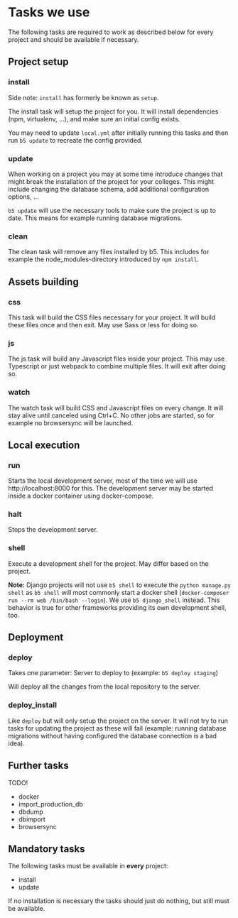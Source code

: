 # Tasks we use

The following tasks are required to work as described below for every project and should be available if
necessary.


## Project setup

### install

Side note: `install` has formerly be known as `setup`.

The install task will setup the project for you. It will install dependencies (npm, virtualenv, …), and
make sure an initial config exists.

You may need to update `local.yml` after initially running this tasks and then run `b5 update` to recreate
the config provided.

### update

When working on a project you may at some time introduce changes that might break the installation
of the project for your colleges. This might include changing the database schema, add additional
configuration options, …

`b5 update` will use the necessary tools to make sure the project is up to date. This means for
example running database migrations. 

### clean

The clean task will remove any files installed by b5. This includes for example the node_modules-directory
introduced by `npm install`.

## Assets building

### css

This task will build the CSS files necessary for your project. It will build these files once and then
exit. May use Sass or less for doing so.

### js

The js task will build any Javascript files inside your project. This may use Typescript or just webpack to
combine multiple files. It will exit after doing so.

### watch

The watch task will build CSS and Javascript files on every change. It will stay alive until canceled
using Ctrl+C. No other jobs are started, so for example no browsersync will be launched.

## Local execution

### run

Starts the local development server, most of the time we will use http://localhost:8000 for this. The
development server may be started inside a docker container using docker-compose.

### halt

Stops the development server.

### shell

Execute a development shell for the project. May differ based on the project.

**Note:** Django projects will not use `b5 shell` to execute the `python manage.py shell` as `b5 shell` will
most commonly start a docker shell (`docker-composer run --rm web /bin/bash --login`). We use `b5 django_shell`
instead. This behavior is true for other frameworks providing its own development shell, too.   

## Deployment

### deploy

Takes one parameter: Server to deploy to (example: `b5 deploy staging`)

Will deploy all the changes from the local repository to the server. 

### deploy_install

Like `deploy` but will only setup the project on the server. It will not try to run tasks for
updating the project as these will fail (example: running database migrations without having configured
the database connection is a bad idea).

## Further tasks

TODO!

* docker
* import_production_db
* dbdump
* dbimport
* browsersync


## Mandatory tasks

The following tasks must be available in **every** project:

* install
* update

If no installation is necessary the tasks should just do nothing, but still must be available.